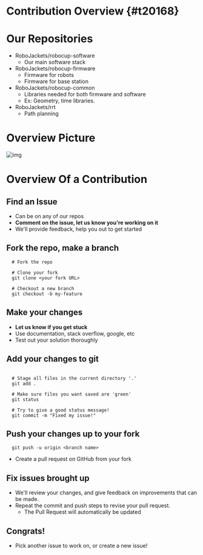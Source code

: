 # Contribution Overview {#t20168}


# Our Repositories

-   RoboJackets/robocup-software
    -   Our main software stack
-   RoboJackets/robocup-firmware
    -   Firmware for robots
    -   Firmware for base station
-   RoboJackets/robocup-common
    -   Libraries needed for both firmware and software
    -   Ex: Geometry, time libraries.
-   RoboJackets/rrt
    -   Path planning


# Overview Picture

![img](https://cloud.githubusercontent.com/assets/4349709/11414363/8936f22e-93c2-11e5-9324-5c9055b1a4e4.jpg)


# Overview Of a Contribution


## Find an Issue

-   Can be on any of our repos
-   **Comment on the issue, let us know you're working on it**
-   We'll provide feedback, help you out to get started


## Fork the repo, make a branch

```shell
  # Fork the repo

  # Clone your fork
  git clone <your fork URL>

  # Checkout a new branch
  git checkout -b my-feature
```


## Make your changes

-   **Let us know if you get stuck**
-   Use documentation, stack overflow, google, etc
-   Test out your solution thoroughly


## Add your changes to git

```shell

  # Stage all files in the current directory '.'
  git add .

  # Make sure files you want saved are 'green'
  git status

  # Try to give a good status message!
  git commit -m "Fixed my issue!"
```


## Push your changes up to your fork

```shell
  git push -u origin <branch name>
```

-   Create a pull request on GitHub from your fork


## Fix issues brought up

-   We'll review your changes, and give feedback on improvements that can be made.
-   Repeat the commit and push steps to revise your pull request.
    -   The Pull Request will automatically be updated


## Congrats!

-   Pick another issue to work on, or create a new issue!